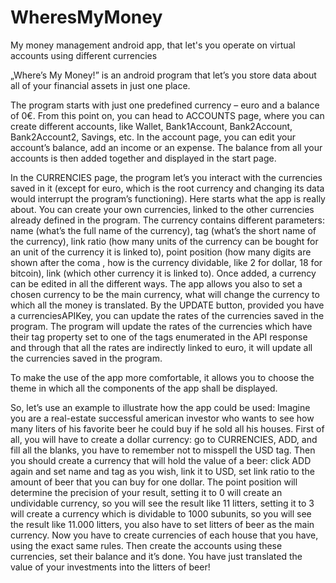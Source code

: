 # WheresMyMoney
My money management android app, that let's you operate on virtual accounts using different currencies

„Where’s My Money!” is an android program that let’s you store data about all of your financial assets in just one place.

The program starts with just one predefined currency – euro and a balance of 0€. From this point on, you can head to ACCOUNTS page, where you can create different accounts, like Wallet, Bank1Account, Bank2Account, Bank2Account2, Savings, etc. In the account page, you can edit your account’s balance, add an income or an expense. The balance from all your accounts is then added together and displayed in the start page.

In the CURRENCIES page, the program let’s you interact with the currencies saved in it (except for euro, which is the root currency and changing its data would interrupt the program’s functioning). Here starts what the app is really about. You can create your own currencies, linked to the other currencies already defined in the program. The currency contains different parameters: name (what’s the full name of the currency), tag (what’s the short name of the currency), link ratio (how many units of the currency can be bought for an unit of the currency it is linked to), point position (how many digits are shown after the coma , how is the currency dividable, like 2 for dollar, 18 for bitcoin), link (which other currency it is linked to). Once added, a currency can be edited in all the different ways. The app allows you also to set a chosen currency to be the main currency, what will change the currency to which all the money is translated. By the UPDATE button, provided you have a currenciesAPIKey, you can update the rates of the currencies saved in the program. The program will update the rates of the currencies which have their tag property set to one of the tags enumerated in the API response and through that all the rates are indirectly linked to euro, it will update all the currencies saved in the program.

To make the use of the app more comfortable, it allows you to choose the theme in which all the components of the app shall be displayed.

So, let’s use an example to illustrate how the app could be used: Imagine you are a real-estate successful american investor who wants to see how many liters of his favorite beer he could buy if he sold all his houses.
First of all, you will have to create a dollar currency: go to CURRENCIES, ADD, and fill all the blanks, you have to remember not to misspell the USD tag. Then you should create a currency that will hold the value of a beer: click ADD again and set name and tag as you wish, link it to USD, set link ratio to the amount of beer that you can buy for one dollar. The point position will determine the precision of your result, setting it to 0 will create an undividable currency, so you will see the result like 11 litters, setting it to 3 will create a currency which is dividable to 1000 subunits, so you will see the result like 11.000 litters, you also have to set litters of beer as the main currency. Now you have to create currencies of each house that you have, using the exact same rules. Then create the accounts using these currencies, set their balance and it’s done. You have just translated the value of your investments into the litters of beer!
